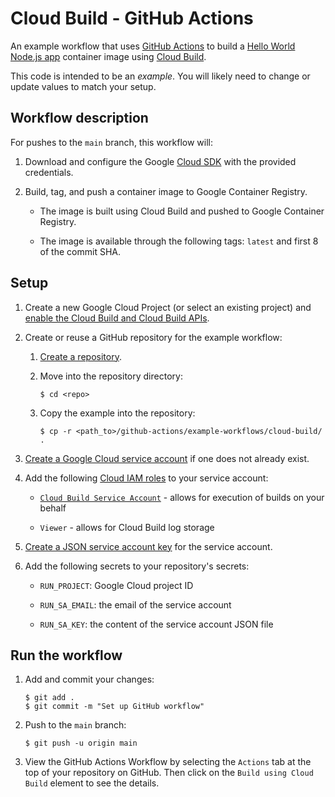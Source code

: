 # Cloud Build - GitHub Actions

An example workflow that uses [GitHub Actions][actions] to build a
[Hello World Node.js app](index.js) container image using [Cloud Build][cloud-build].

This code is intended to be an _example_. You will likely need to change or
update values to match your setup.

## Workflow description

For pushes to the `main` branch, this workflow will:

1.  Download and configure the Google [Cloud SDK][sdk] with the provided
    credentials.

1.  Build, tag, and push a container image to Google Container Registry.

    - The image is built using Cloud Build and pushed to Google Container Registry.

    - The image is available through the following tags: `latest` and first 8 of
      the commit SHA.

## Setup

1.  Create a new Google Cloud Project (or select an existing project) and
    [enable the Cloud Build and Cloud Build APIs](https://console.cloud.google.com/flows/enableapi?apiid=cloudbuild.googleapis.com,run.googleapis.com).

1.  Create or reuse a GitHub repository for the example workflow:

    1.  [Create a repository](https://help.github.com/en/github/creating-cloning-and-archiving-repositories/creating-a-new-repository).

    1.  Move into the repository directory:

        ```
        $ cd <repo>
        ```

    1.  Copy the example into the repository:

        ```
        $ cp -r <path_to>/github-actions/example-workflows/cloud-build/ .
        ```

1.  [Create a Google Cloud service account][create-sa] if one does not already
    exist.

1.  Add the following [Cloud IAM roles][roles] to your service account:

    - [`Cloud Build Service Account`](https://cloud.google.com/cloud-build/docs/cloud-build-service-account) - allows for execution of builds on your behalf

    - `Viewer` - allows for Cloud Build log storage

1.  [Create a JSON service account key][create-key] for the service account.

1.  Add the following secrets to your repository's secrets:

    - `RUN_PROJECT`: Google Cloud project ID

    - `RUN_SA_EMAIL`: the email of the service account

    - `RUN_SA_KEY`: the content of the service account JSON file

## Run the workflow

1.  Add and commit your changes:

    ```text
    $ git add .
    $ git commit -m "Set up GitHub workflow"
    ```

1.  Push to the `main` branch:

    ```text
    $ git push -u origin main
    ```

1.  View the GitHub Actions Workflow by selecting the `Actions` tab at the top
    of your repository on GitHub. Then click on the `Build using Cloud Build`
    element to see the details.

[actions]: https://help.github.com/en/categories/automating-your-workflow-with-github-actions
[cloud-build]: https://cloud.google.com/cloud-build/
[create-sa]: https://cloud.google.com/iam/docs/creating-managing-service-accounts
[create-key]: https://cloud.google.com/iam/docs/creating-managing-service-account-keys
[sdk]: https://cloud.google.com/sdk
[secrets]: https://help.github.com/en/actions/automating-your-workflow-with-github-actions/creating-and-using-encrypted-secrets
[roles]: https://cloud.google.com/iam/docs/granting-roles-to-service-accounts#granting_access_to_a_service_account_for_a_resource
